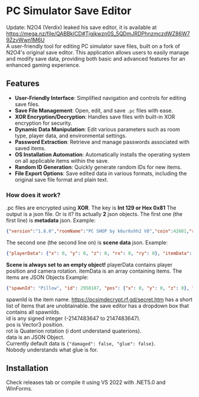 # PC Simulator Save Editor

Update: N2O4 (Verdix) leaked his save editor, it is available at https://mega.nz/file/QABBkICD#Tjgjkwzn0S_5QDmJRDPhnzmczdWZ86W79ZzvWwn1M6U  
A user-friendly tool for editing PC simulator save files, built on a fork of N2O4's original save editor. This application allows users to easily manage and modify save data, providing both basic and advanced features for an enhanced gaming experience.

## Features

- **User-Friendly Interface**: Simplified navigation and controls for editing save files.
- **Save File Management**: Open, edit, and save `.pc` files with ease.
- **XOR Encryption/Decryption**: Handles save files with built-in XOR encryption for security.
- **Dynamic Data Manipulation**: Edit various parameters such as room type, player data, and environmental settings.
- **Password Extraction**: Retrieve and manage passwords associated with saved items.
- **OS Installation Automation**: Automatically installs the operating system on all applicable items within the save.
- **Random ID Generation**: Quickly generate random IDs for new items.
- **File Export Options**: Save edited data in various formats, including the original save file format and plain text.

### How does it work?

.pc files are encrypted using **XOR**. The key is **Int 129 or Hex 0x81**
The output is a json file. Or is it?
Its actually **2** json objects.
The first one (the first line) is **metadata** json.
Example:
```json
{"version":"1.8.0","roomName":"PC SHOP by k6ur6shh2 V8","coin":42601,"room":2,"gravity":true,"hardcore":false,"playtime":40990.0625,"temperature":6.515275955200195,"ac":true,"light":true,"sign":""}
```
The second one (the second line on) is **scene data** json.
Example:
```json
{"playerData": {"x": 0, "y": 0, "z": 0, "rx": 0, "ry": 0}, "itemData": [...], "scene": {}}
```
**Scene is always set to an empty object!**
playerData contains player position and camera rotation.
itemData is an array containing items.
The items are JSON Objects 
Example:
```json
{"spawnId": "Pillow", "id": 2958187, "pos": {"x": 0, "y": 0, "z": 0}, "rot": {"x": 0, "y": 0, "z": 0, "w": 0}, "data": {"damaged": false, "glue": false}}
```
spawnId is the item name. https://pcsimdecrypt.rf.gd/secret.htm has a short list of items that are unobtainable. the save editor has a dropdown box that contains all spawnIds.  
id is any signed integer (-2147483647 to 2147483647).  
pos is Vector3 position.  
rot is Quaterion rotation (i dont understand quaterions).  
data is an JSON Object.  
Currently default data is `{"damaged": false, "glue": false}`.  
Nobody understands what glue is for.  

## Installation
Check releases tab or compile it using VS 2022 with .NET5.0 and WinForms.
